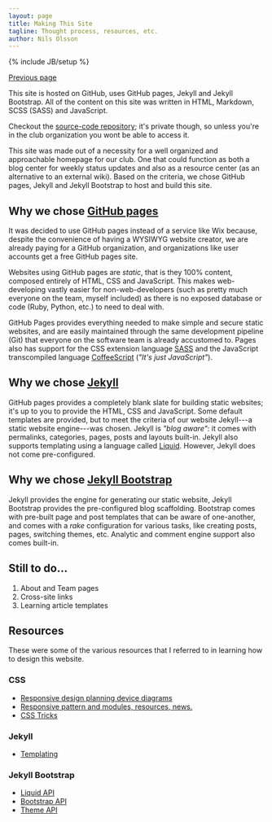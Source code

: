 ```yaml
---
layout: page
title: Making This Site
tagline: Thought process, resources, etc.
author: Nils Olsson
---
```

{% include JB/setup %}

[Previous page](..)

This site is hosted on GitHub, uses GitHub pages, Jekyll and Jekyll Bootstrap. All of the content on this site was written in HTML, Markdown, SCSS (SASS) and JavaScript.

Checkout the [source-code repository](https://github.com/sdcityrobotics/sdcityrobotics.github.io); it's private though, so unless you're in the club organization you wont be able to access it.

This site was made out of a necessity for a well organized and approachable homepage for our club. One that could function as both a blog center for weekly status updates and also as a resource center (as an alternative to an external wiki). Based on the criteria, we chose GitHub pages, Jekyll and Jekyll Bootstrap to host and build this site.

## Why we chose [GitHub pages](https://pages.github.com/)

It was decided to use GitHub pages instead of a service like Wix because, despite the convenience of having a WYSIWYG website creator, we are already paying for a GitHub organization, and organizations like user accounts get a free GitHub pages site.

Websites using GitHub pages are *static*, that is they 100% content, composed entirely of HTML, CSS and JavaScript. This makes web-developing vastly easier for non-web-developers (such as pretty much everyone on the team, myself included) as there is no exposed database or code (Ruby, Python, etc.) to need to deal with.

GitHub Pages provides everything needed to make simple and secure static websites, and are easily maintained through the same development pipeline (Git) that everyone on the software team is  already accustomed to. Pages also has support for the CSS extension language [SASS](http://sass-lang.com/) and the JavaScript transcompiled language [CoffeeScript](http://coffeescript.org/) (*"It's just JavaScript"*).

## Why we chose [Jekyll](http://jekyllrb.com/)

GitHub pages provides a completely blank slate for building static websites; it's up to you to provide the HTML, CSS and JavaScript. Some default templates are provided, but to meet the criteria of our website Jekyll---a static website engine---was chosen. Jekyll is *"blog aware"*: it comes with permalinks, categories, pages, posts and layouts built-in. Jekyll also supports templating using a language called [Liquid](https://github.com/Shopify/liquid/wiki). However, Jekyll does not come pre-configured.

## Why we chose [Jekyll Bootstrap](http://jekyllbootstrap.com/)

Jekyll provides the engine for generating our static website, Jekyll Bootstrap provides the pre-configured blog scaffolding. Bootstrap comes with pre-built page and post templates that can be aware of one-another, and comes with a *rake* configuration for various tasks, like creating posts, pages, switching themes, etc. Analytic and comment engine support also comes built-in.

## Still to do...

1. About and Team pages
2. Cross-site links
3. Learning article templates

## Resources

These were some of the various resources that I referred to in learning how to design this website.

### CSS

- [Responsive design planning device diagrams](http://www.metaltoad.com/blog/simple-device-diagram-responsive-design-planning)
- [Responsive pattern and modules, resources, news.](http://bradfrost.github.io/this-is-responsive/)
- [CSS Tricks](http://css-tricks.com/)

### Jekyll

- [Templating](http://jekyllrb.com/docs/templates/)

### Jekyll Bootstrap

- [Liquid API](http://jekyllbootstrap.com/api/jekyll-liquid-api.html)
- [Bootstrap API](http://jekyllbootstrap.com/api/bootstrap-api.html)
- [Theme API](http://jekyllbootstrap.com/api/theme-api.html)
